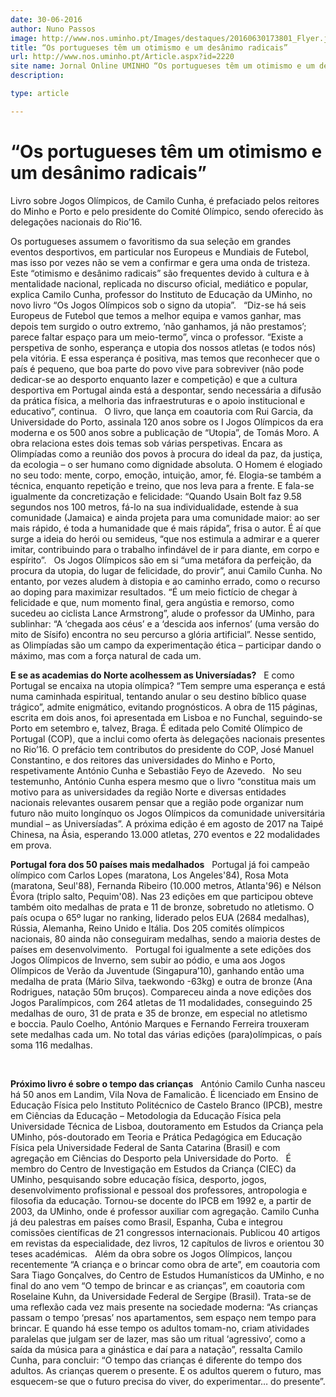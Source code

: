 ```yaml
---
date: 30-06-2016
author: Nuno Passos
image: http://www.nos.uminho.pt/Images/destaques/20160630173801_Flyer.jpg
title: “Os portugueses têm um otimismo e um desânimo radicais”
url: http://www.nos.uminho.pt/Article.aspx?id=2220
site name: Jornal Online UMINHO “Os portugueses têm um otimismo e um desânimo radicais”
description: 

type: article

---
```

# “Os portugueses têm um otimismo e um desânimo radicais”


  

Livro sobre Jogos Olímpicos, de Camilo Cunha, é prefaciado pelos reitores do Minho e Porto e pelo presidente do Comité Olímpico, sendo oferecido às delegações nacionais do Rio’16.

Os portugueses assumem o favoritismo da sua seleção em grandes eventos desportivos, em particular nos Europeus e Mundiais de Futebol, mas isso por vezes não se vem a confirmar e gera uma onda de tristeza. Este “otimismo e desânimo radicais” são frequentes devido à cultura e à mentalidade nacional, replicada no discurso oficial, mediático e popular, explica Camilo Cunha, professor do Instituto de Educação da UMinho, no novo livro “Os Jogos Olímpicos sob o signo da utopia”.
 
“Diz-se há seis Europeus de Futebol que temos a melhor equipa e vamos ganhar, mas depois tem surgido o outro extremo, ‘não ganhamos, já não prestamos’; parece faltar espaço para um meio-termo”, vinca o professor. “Existe a perspetiva de sonho, esperança e utopia dos nossos atletas (e todos nós) pela vitória. E essa esperança é positiva, mas temos que reconhecer que o país é pequeno, que boa parte do povo vive para sobreviver (não pode dedicar-se ao desporto enquanto lazer e competição) e que a cultura desportiva em Portugal ainda está a despontar, sendo necessária a difusão da prática física, a melhoria das infraestruturas e o apoio institucional e educativo”, continua.
 
O livro, que lança em coautoria com Rui Garcia, da Universidade do Porto, assinala 120 anos sobre os I Jogos Olímpicos da era moderna e os 500 anos sobre a publicação de “Utopia”, de Tomás Moro. A obra relaciona estes dois temas sob várias perspetivas. Encara as Olimpíadas como a reunião dos povos à procura do ideal da paz, da justiça, da ecologia – o ser humano como dignidade absoluta. O Homem é elogiado no seu todo: mente, corpo, emoção, intuição, amor, fé. Elogia-se também a técnica, enquanto repetição e treino, que nos leva para a frente. E fala-se igualmente da concretização e felicidade: “Quando Usain Bolt faz 9.58 segundos nos 100 metros, fá-lo na sua individualidade, estende à sua comunidade (Jamaica) e ainda projeta para uma comunidade maior: ao ser mais rápido, é toda a humanidade que é mais rápida”, frisa o autor. É aí que surge a ideia do herói ou semideus, “que nos estimula a admirar e a querer imitar, contribuindo para o trabalho infindável de ir para diante, em corpo e espírito”.
 
Os Jogos Olímpicos são em si “uma metáfora da perfeição, da procura da utopia, do lugar de felicidade, do provir”, anui Camilo Cunha. No entanto, por vezes aludem à distopia e ao caminho errado, como o recurso ao doping para maximizar resultados. “É um meio fictício de chegar à felicidade e que, num momento final, gera angústia e remorso, como sucedeu ao ciclista Lance Armstrong”, alude o professor da UMinho, para sublinhar: “A ‘chegada aos céus’ e a ‘descida aos infernos’ (uma versão do mito de Sísifo) encontra no seu percurso a glória artificial”. Nesse sentido, as Olimpíadas são um campo da experimentação ética – participar dando o máximo, mas com a força natural de cada um.
 

**E se as academias do Norte acolhessem as Universíadas?** 
 
E como Portugal se encaixa na utopia olímpica? “Tem sempre uma esperança e está numa caminhada espiritual, tentando anular o seu destino bíblico quase trágico”, admite enigmático, evitando prognósticos. A obra de 115 páginas, escrita em dois anos, foi apresentada em Lisboa e no Funchal, seguindo-se Porto em setembro e, talvez, Braga. É editada pelo Comité Olímpico de Portugal (COP), que a inclui como oferta às delegações nacionais presentes no Rio’16. O prefácio tem contributos do presidente do COP, José Manuel Constantino, e dos reitores das universidades do Minho e Porto, respetivamente António Cunha e Sebastião Feyo de Azevedo.
 
No seu testemunho, António Cunha espera mesmo que o livro “constitua mais um motivo para as universidades da região Norte e diversas entidades nacionais relevantes ousarem pensar que a região pode organizar num futuro não muito longínquo os Jogos Olímpicos da comunidade universitária mundial – as Universíadas”. A próxima edição é em agosto de 2017 na Taipé Chinesa, na Ásia, esperando 13.000 atletas, 270 eventos e 22 modalidades em prova.
 

**Portugal fora dos 50 países mais medalhados** 
 
Portugal já foi campeão olímpico com Carlos Lopes (maratona, Los Angeles'84), Rosa Mota (maratona, Seul'88), Fernanda Ribeiro (10.000 metros, Atlanta'96) e Nélson Évora (triplo salto, Pequim'08). Nas 23 edições em que participou obteve também oito medalhas de prata e 11 de bronze, sobretudo no atletismo. O país ocupa o 65º lugar no ranking, liderado pelos EUA (2684 medalhas), Rússia, Alemanha, Reino Unido e Itália. Dos 205 comités olímpicos nacionais, 80 ainda não conseguiram medalhas, sendo a maioria destes de países em desenvolvimento.
 
Portugal foi igualmente a sete edições dos Jogos Olímpicos de Inverno, sem subir ao pódio, e uma aos Jogos Olímpicos de Verão da Juventude (Singapura’10), ganhando então uma medalha de prata (Mário Silva, taekwondo -63kg) e outra de bronze (Ana Rodrigues, natação 50m bruços). Compareceu ainda a nove edições dos Jogos Paralímpicos, com 264 atletas de 11 modalidades, conseguindo 25 medalhas de ouro, 31 de prata e 35 de bronze, em especial no atletismo e boccia. Paulo Coelho, António Marques e Fernando Ferreira trouxeram sete medalhas cada um. No total das várias edições (para)olímpicas, o país soma 116 medalhas.
 

 

**Próximo livro é sobre o tempo das crianças** 
 
António Camilo Cunha nasceu há 50 anos em Landim, Vila Nova de Famalicão. É licenciado em Ensino de Educação Física pelo Instituto Politécnico de Castelo Branco (IPCB), mestre em Ciências da Educação – Metodologia da Educação Física pela Universidade Técnica de Lisboa, doutoramento em Estudos da Criança pela UMinho, pós-doutorado em Teoria e Prática Pedagógica em Educação Física pela Universidade Federal de Santa Catarina (Brasil) e com agregação em Ciências do Desporto pela Universidade do Porto.
 
É membro do Centro de Investigação em Estudos da Criança (CIEC) da UMinho, pesquisando sobre educação física, desporto, jogos, desenvolvimento profissional e pessoal dos professores, antropologia e filosofia da educação. Tornou-se docente do IPCB em 1992 e, a partir de 2003, da UMinho, onde é professor auxiliar com agregação. Camilo Cunha já deu palestras em países como Brasil, Espanha, Cuba e integrou comissões científicas de 21 congressos internacionais. Publicou 40 artigos em revistas da especialidade, dez livros, 12 capítulos de livros e orientou 30 teses académicas.
 
Além da obra sobre os Jogos Olímpicos, lançou recentemente “A criança e o brincar como obra de arte”, em coautoria com Sara Tiago Gonçalves, do Centro de Estudos Humanísticos da UMinho, e no final do ano vem “O tempo de brincar e as crianças”, em coautoria com Roselaine Kuhn, da Universidade Federal de Sergipe (Brasil). Trata-se de uma reflexão cada vez mais presente na sociedade moderna: “As crianças passam o tempo ‘presas’ nos apartamentos, sem espaço nem tempo para brincar. E quando há esse tempo os adultos tomam-no, criam atividades paralelas que julgam ser de lazer, mas são um ritual ‘agressivo’, como a saída da música para a ginástica e daí para a natação”, ressalta Camilo Cunha, para concluir: “O tempo das crianças é diferente do tempo dos adultos. As crianças querem o presente. E os adultos querem o futuro, mas esquecem-se que o futuro precisa do viver, do experimentar… do presente”.


